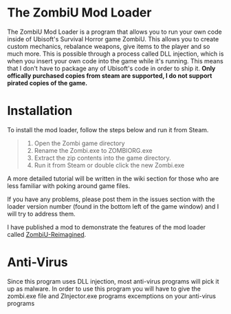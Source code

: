 
# The ZombiU Mod Loader

The ZombiU Mod Loader is a program that allows you to run your own code inside of Ubisoft's Survival Horror game ZombiU. This allows you to create custom mechanics, rebalance weapons, give items to the player and so much more. This is possible through a process called DLL injection, which is when you insert your own code into the game while it's running. This means that I don't have to package any of Ubisoft's code in order to ship it. <b>Only offically purchased copies from steam are supported, I do not support pirated copies of the game.</b>

# Installation

To install the mod loader, follow the steps below and run it from Steam.
> 1. Open the Zombi game directory
> 2. Rename the Zombi.exe to ZOMBIORG.exe
> 3. Extract the zip contents into the game directory.
> 4. Run it from Steam or double click the new Zombi.exe

A more detailed tutorial will be written in the wiki section for those who are less familiar with poking around game files.

If you have any problems, please post them in the issues section with the loader version number (found in the bottom left of the game window) and I will try to address them.

I have published a mod to demonstrate the features of the mod loader called [ZombiU-Reimagined](https://github.com/Darkstar6423/ZombiU-Reimagined).

# Anti-Virus
Since this program uses DLL injection, most anti-virus programs will pick it up as malware. In order to use this program you will have to give the zombi.exe file and ZInjector.exe programs excemptions on your anti-virus programs
